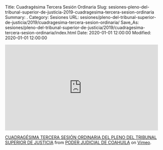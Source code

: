 Title: Cuadragésima Tercera Sesión Ordinaria
Slug: sesiones-pleno-del-tribunal-superior-de-justicia-2019-cuadragesima-tercera-sesion-ordinaria
Summary: .
Category: Sesiones
URL: sesiones/pleno-del-tribunal-superior-de-justicia/2019/cuadragesima-tercera-sesion-ordinaria/
Save_As: sesiones/pleno-del-tribunal-superior-de-justicia/2019/cuadragesima-tercera-sesion-ordinaria/index.html
Date: 2020-01-01 12:00:00
Modified: 2020-01-01 12:00:00


<div style="padding:56.25% 0 0 0;position:relative;"><iframe src="https://player.vimeo.com/video/374736089" style="position:absolute;top:0;left:0;width:100%;height:100%;" frameborder="0" allow="autoplay; fullscreen" allowfullscreen></iframe></div><script src="https://player.vimeo.com/api/player.js"></script>
<p><a href="https://vimeo.com/374736089">CUADRAG&Eacute;SIMA TERCERA SESI&Oacute;N ORDINARIA DEL PLENO DEL TRIBUNAL SUPERIOR DE JUSTICIA</a> from <a href="https://vimeo.com/user103229504">PODER JUDICIAL DE COAHUILA</a> on <a href="https://vimeo.com">Vimeo</a>.</p>


